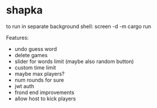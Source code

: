 # shapka
to run in separate background shell:
screen -d -m cargo run

Features:
- undo guess word
- delete games
- slider for words limit (maybe also random button)
- custom time limit
- maybe max players?
- num rounds for sure
- jwt auth
- frond end improvements
- allow host to kick players